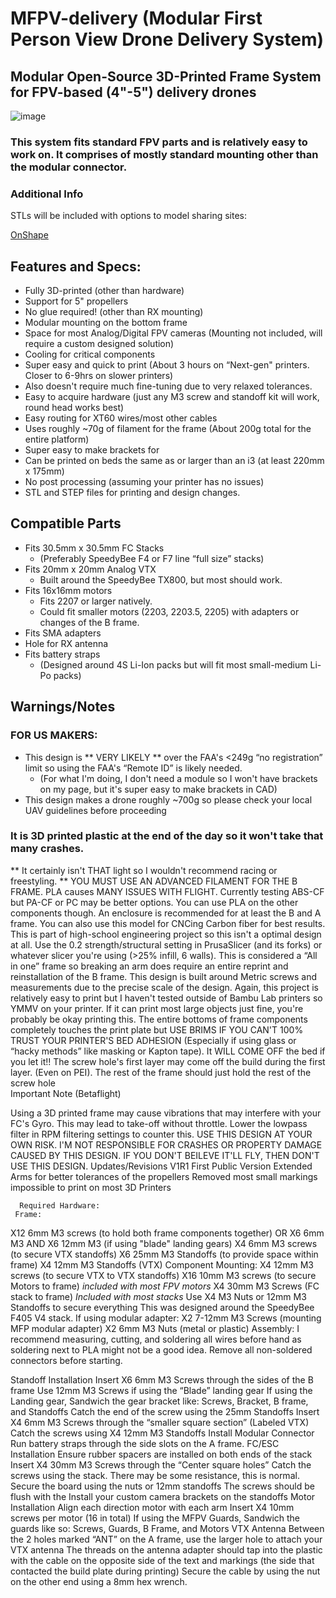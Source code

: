 # MFPV-delivery (Modular First Person View Drone Delivery System)
## Modular Open-Source 3D-Printed Frame System for FPV-based (4"-5") delivery drones

![image](https://github.com/mikeymascatu/MFPV-delivery/assets/166886630/6c68a1ef-2568-4084-9870-977f66e36d11)

### This system fits standard FPV parts and is relatively easy to work on. It comprises of mostly standard mounting other than the modular connector.

### Additional Info
STLs will be included with options to model sharing sites:


[OnShape](https://cad.onshape.com/documents/be780221657184ef5af6f876/w/e20a2d3bc301348a674d5dc5/e/4542c18d6307ccf997ffdbc9?renderMode=0&uiState=667372c694107d685f381607)

## Features and Specs:
 - Fully 3D-printed (other than hardware) 
 - Support for 5" propellers 
 - No glue required! (other than RX mounting)
 - Modular mounting on the bottom frame
 - Space for most Analog/Digital FPV cameras (Mounting not included, will require a custom designed solution)
 - Cooling for critical components
 - Super easy and quick to print (About 3 hours on “Next-gen" printers. Closer to 6-9hrs on slower printers)
 - Also doesn't require much fine-tuning due to very relaxed tolerances. 
 - Easy to acquire hardware (just any M3 screw and standoff kit will work, round head works best)
 - Easy routing for XT60 wires/most other cables
 - Uses roughly ~70g of filament for the frame (About 200g total for the entire platform)
 - Super easy to make brackets for
 - Can be printed on beds the same as or larger than an i3 (at least 220mm x 175mm)
 - No post processing (assuming your printer has no issues)
 - STL and STEP files for printing and design changes.
## Compatible Parts 
 - Fits 30.5mm x 30.5mm FC Stacks 
   * (Preferably SpeedyBee F4 or F7 line “full size” stacks)
 - Fits 20mm x 20mm Analog VTX
   * Built around the SpeedyBee TX800, but most should work.
 - Fits 16x16mm motors
   * Fits 2207 or larger natively.
   * Could fit smaller motors (2203, 2203.5, 2205) with adapters or changes of the B frame.  
 - Fits SMA adapters 
 - Hole for RX antenna 
 - Fits battery straps 
   * (Designed around 4S Li-Ion packs but will fit most small-medium Li-Po packs) 
## Warnings/Notes

### FOR US MAKERS:
 - This design is ** VERY LIKELY **  over the FAA's <249g “no registration” limit so using the FAA's “Remote ID” is likely needed.
   *  (For what I'm doing, I don't need a module so I won't have brackets on my page, but it's super easy to make brackets in CAD)
 - This design makes a drone roughly ~700g so please check your local UAV guidelines before proceeding 

### It is 3D printed plastic at the end of the day so it won't take that many crashes.
** It certainly isn't THAT light so I wouldn't recommend racing or freestyling. **
YOU MUST USE AN ADVANCED FILAMENT FOR THE B FRAME. PLA causes MANY ISSUES WITH FLIGHT. Currently testing ABS-CF but PA-CF or PC may be better options. You can use PLA on the other components though.
An enclosure is recommended for at least the B and A frame.
You can also use this model for CNCing Carbon fiber for best results.
This is part of high-school engineering project so this isn't a optimal design at all. 
Use the 0.2 strength/structural setting in PrusaSlicer (and its forks) or whatever slicer you're using (>25% infill, 6 walls).
This is considered a “All in one” frame so breaking an arm does require an entire reprint and reinstallation of the B frame.
This design is built around Metric screws and measurements due to the precise scale of the design.
Again, this project is relatively easy to print but I haven't tested outside of Bambu Lab printers so YMMV on your printer. If it can print most large objects just fine, you're probably be okay printing this.
The entire bottoms of frame components completely touches the print plate but USE BRIMS IF YOU CAN'T 100% TRUST YOUR PRINTER'S BED ADHESION (Especially if using glass or “hacky methods” like masking or Kapton tape). 
It WILL COME OFF the bed if you let it!!
The screw hole's first layer  may come off the build during the first layer. (Even on PEI). The rest of the frame should just hold the rest of the screw hole  
      Important Note (Betaflight)


Using a 3D printed frame may cause vibrations that may interfere with your FC's Gyro. This may lead to take-off without throttle. Lower the lowpass filter in RPM filtering settings to counter this. 
USE THIS DESIGN AT YOUR OWN RISK. I'M NOT RESPONSIBLE FOR CRASHES OR PROPERTY DAMAGE CAUSED BY THIS DESIGN. 
IF YOU DON'T BEILEVE IT'LL FLY, THEN DON'T USE THIS DESIGN. 
      Updates/Revisions
      V1R1 
First Public Version
Extended Arms for better tolerances of the propellers
Removed most small markings impossible to print on most 3D Printers 
 

      Required Hardware:
     Frame:
X12 6mm M3 screws (to hold both frame components together)
OR X6 6mm M3 AND X6 12mm M3 (if using "blade" landing gears)
X4 6mm M3 screws (to secure VTX standoffs)
X6 25mm M3 Standoffs (to provide space within frame)
X4 12mm  M3 Standoffs (VTX)
     Component Mounting:
X4 12mm M3 screws (to secure VTX to VTX standoffs)
X16 10mm M3 screws (to secure Motors to frame) 
*included with most FPV motors*
X4 30mm M3 Screws (FC stack to frame) 
*Included with most stacks*
Use X4 M3 Nuts or 12mm M3 Standoffs to secure everything
This was designed around the SpeedyBee F405 V4 stack.
If using modular adapter:
X2 7-12mm  M3 Screws (mounting MFP modular adapter)
X2 6mm M3 Nuts (metal or plastic)
       Assembly:
       I recommend measuring, cutting, and soldering all wires before hand as soldering next to            PLA might not be a good idea. Remove all non-soldered connectors before starting. 

Standoff Installation
Insert X6 6mm M3 Screws through the sides of the B frame
Use 12mm M3 Screws if using the “Blade” landing gear
If using the Landing gear, Sandwich the gear bracket like: 
Screws, Bracket, B frame, and Standoffs
Catch the end of the screw using the 25mm Standoffs
Insert X4 6mm M3 Screws through the “smaller square section” (Labeled VTX)
Catch the screws using X4 12mm M3 Standoffs
Install Modular Connector
Run battery straps through the side slots on the A frame.
FC/ESC Installation
Ensure rubber spacers are installed on both ends of the stack 
Insert X4 30mm M3 Screws through the “Center square holes”
Catch the screws using the stack. There may be some resistance, this is normal.
Secure the board using the nuts or 12mm standoffs 
The screws should be flush with the 
Install your custom camera brackets on the standoffs
Motor Installation
Align each direction motor with each arm
Insert X4 10mm screws per motor (16 in total)
If using the MFPV Guards, Sandwich the guards like so:
Screws, Guards, B Frame, and Motors
VTX Antenna
Between the 2 holes marked “ANT” on the A frame, use the larger hole to attach your VTX antenna
The threads on the antenna adapter should tap into the plastic with the cable on the opposite side of the text and markings (the side that contacted the build plate during printing)
Secure the cable by using the nut on the other end using a 8mm hex wrench.
 
